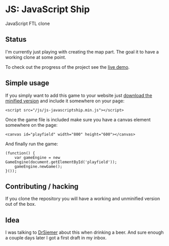 JS: JavaScript Ship
=

JavaScript FTL clone

Status
-

I'm currently just playing with creating the map part. The goal it to have a working clone at some point.

To check out the progress of the project see the [live demo][demo].

Simple usage
-

If you simply want to add this game to your website just [download the minified version][minified] and include it somewhere on your page:

    <script src="/js/js-javascriptship.min.js"></script>

Once the game file is included make sure you have a canvas element somewhere on the page:

    <canvas id="playfield" width="800" height="600"></canvas>

And finally run the game:

    (function() {
        var gameEngine = new GameEngine(document.getElementById('playfield'));
        gameEngine.newGame();
    }());

Contributing / hacking
-

If you clone the repository you will have a working and unminified version out of the box.

Idea
-

I was talking to [DrSiemer][drsiemer] about this when drinking a beer. And sure enough a couple days later I got a first draft in my inbox.

[demo]:https://jship.pieterhordijk.com/
[minified]:https://raw.github.com/PeeHaa/JavaScriptShip/master/js/js-javascriptship.min.js
[drsiemer]:https://github.com/DrSiemer